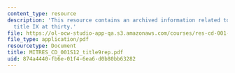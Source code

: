 ```yaml
---
content_type: resource
description: 'This resource contains an archived information related to open to all:
  title IX at thirty.'
file: https://ol-ocw-studio-app-qa.s3.amazonaws.com/courses/res-cd-001-leadership-and-empowerment-resources-from-graduate-women-at-mit-gwamit-spring-2012/874a4440fb6e01f46ea6d0b80bb63282_MITRES_CD_001S12_title9rep.pdf
file_type: application/pdf
resourcetype: Document
title: MITRES_CD_001S12_title9rep.pdf
uid: 874a4440-fb6e-01f4-6ea6-d0b80bb63282
---
```

